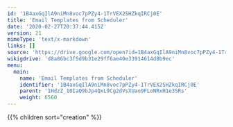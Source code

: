 ```yaml
---
id: '1B4axGqIlA9niMn8voc7pPZy4-1TrVEX2SHZkqIRCj0E'
title: 'Email Templates from Scheduler'
date: '2020-02-27T20:37:44.415Z'
version: 21
mimeType: 'text/x-markdown'
links: []
source: 'https://drive.google.com/open?id=1B4axGqIlA9niMn8voc7pPZy4-1TrVEX2SHZkqIRCj0E'
wikigdrive: 'd8a86bc3f5d9b31e29ff6ae40e33914614d8b9ec'
menu:
  main:
    name: 'Email Templates from Scheduler'
    identifier: '1B4axGqIlA9niMn8voc7pPZy4-1TrVEX2SHZkqIRCj0E'
    parent: '1HdzZ_10IaQ9bJp4QxL9Cg2dVsXUao9FLoNRxH1e3SRs'
    weight: 6560
---
```

{{% children sort="creation" %}}


